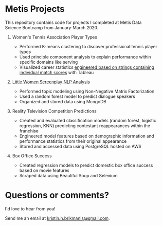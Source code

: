 # Metis Projects
This repository contains code for projects I completed at Metis Data Science Bootcamp from January-March 2020.

1. Women's Tennis Association Player Types
   * Performed K-means clustering to discover professional tennis player types
   * Used principle component analysis to explain performance within specific domains like serving
   * Visualized career statistics [engineered based on strings containing individual match scores](tennis_cluster) with Tableau
  
2. [Little Women Screenplay NLP Analysis](script_nlp)
   * Performed topic modeling using Non-Negative Matrix Factorization
   * Used a random forest model to predict dialogue speakers
   * Organized and stored data using MongoDB

3. Reality Television Competition Predictions
   * Created and evaluated classification models (random forest, logistic regression, KNN) predicting contestant reappearances within the franchise
   * Engineered model features based on demographic information and performance statistics from their original appearance
   * Stored and accessed data using PostgreSQL hosted on AWS

4. Box Office Success
   * Created regression models to predict domestic box office success based on movie features
   * Scraped data using Beautiful Soup and Selenium

# Questions or comments?
I'd love to hear from you!

Send me an email at kristin.n.brikmanis@gmail.com.
